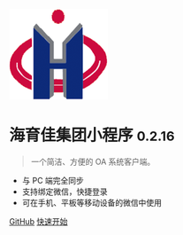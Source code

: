 ![logo](_media/icon.png)

# 海育佳集团小程序 <small>0.2.16</small>

> 一个简洁、方便的 OA 系统客户端。

* 与 PC 端完全同步
* 支持绑定微信，快捷登录
* 可在手机、平板等移动设备的微信中使用

[GitHub](#)
[快速开始](#海育佳集团小程序)